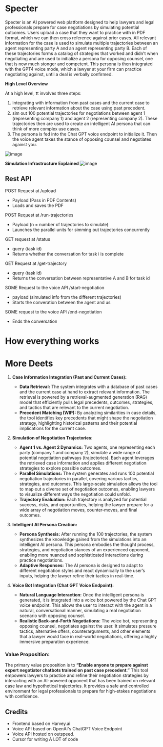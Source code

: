 # Specter
Specter is an AI powered web platform designed to help lawyers and legal professionals prepare for case negotiations by simulating potential outcomes. Users upload a case that they want to practice with in PDF format, which we can then cross reference against prior cases. All relevant information for the case is used to simulate multiple trajectories between an agent representing party A and an agent representing party B. Each of these trajectories forms a catalog of strategies that worked and didn't when negotiating and are used to initialize a persona for opposing counsel, one that is now much stonger and competent. This persona is then integrated with the GPT4 voice mode, which a lawyer at your firm can practice negotiating against, until a deal is verbally confirmed.


**High Level Overview**

At a high level, tt involves three steps: 
1) Integrating with information from past cases and the current case to retrieve relevant information about the case using past precedent. 
2) sim out 100 potential trajectories for negotiations between agent 1 (representing company 1) and agent 2 (representing company 2). These trajectories then are used to create an intelligent AI persona that can think of more complex use cases. 
3) The persona is fed into the Chat GPT voice endpoint to initialize it. Then the voice agent takes the stance of opposing counsel and negotiates against you. 

![image](https://github.com/user-attachments/assets/2784feb1-fb97-465d-b319-c912f2d20474)



**Simulation Infrastructure Explained**
![image](https://github.com/user-attachments/assets/8f8cfef4-300f-49de-93e9-53d9337d07f3)

## Rest API
POST Request at /upload 
- Payload (Pass in PDF Contents)
- Loads and saves the PDF

POST Request at /run-trajectories
- Payload (n = number of trajectories to simulate)
- Launches the parallel units for simming out trajectories concurrently

GET request at /status
- query (task id)
- Returns whether the conversation for task i is complete

GET Request at /get-trajectory
- query (task id)
- Returns the conversation between representative A and B for task id

SOME Request to the voice API  /start-negotiation
- payload (simulated info from the different trajectories)
- Starts the converation between the agent and us

SOME request to the voice API /end-negotiation
- Ends the conversation

# How everything works 

# More Deets
1. **Case Information Integration (Past and Current Cases):**
   - **Data Retrieval:** The system integrates with a database of past cases and the current case at hand to extract relevant information. The retrieval is powered by a retrieval-augmented generation (RAG) model that efficiently pulls legal precedents, outcomes, strategies, and tactics that are relevant to the current negotiation.
   - **Precedent Matching (WIP):** By analyzing similarities in case details, the tool identifies key precedents that might shape the negotiation strategy, highlighting historical patterns and their potential implications for the current case.

2. **Simulation of Negotiation Trajectories:**
   - **Agent 1 vs. Agent 2 Dynamics:** Two agents, one representing each party (company 1 and company 2), simulate a wide range of potential negotiation pathways (trajectories). Each agent leverages the retrieved case information and applies different negotiation strategies to explore possible outcomes.
   - **Parallel Simulations:** The system generates and runs 100 potential negotiation trajectories in parallel, covering various tactics, strategies, and outcomes. This large-scale simulation allows the tool to map out a diverse set of negotiation outcomes, enabling lawyers to visualize different ways the negotiation could unfold.
   - **Trajectory Evaluation:** Each trajectory is analyzed for potential success, risks, and opportunities, helping the lawyer prepare for a wide array of negotiation moves, counter-moves, and final outcomes.

3. **Intelligent AI Persona Creation:**
   - **Persona Synthesis:** After running the 100 trajectories, the system synthesizes the knowledge gained from the simulations into an intelligent AI persona. This persona embodies the thought process, strategies, and negotiation stances of an experienced opponent, enabling more nuanced and sophisticated interactions during practice negotiations.
   - **Adaptive Responses:** The AI persona is designed to adapt to different negotiation styles and react dynamically to the user’s inputs, helping the lawyer refine their tactics in real-time.

4. **Voice Bot Integration (Chat GPT Voice Endpoint):**
   - **Natural Language Interaction:** Once the intelligent persona is generated, it is integrated into a voice bot powered by the Chat GPT voice endpoint. This allows the user to interact with the agent in a natural, conversational manner, simulating a real negotiation scenario with opposing counsel.
   - **Realistic Back-and-Forth Negotiations:** The voice bot, representing opposing counsel, negotiates against the user. It simulates pressure tactics, alternative offers, counterarguments, and other elements that a lawyer would face in real-world negotiations, offering a highly immersive preparation experience.

### Value Proposition:
The primary value proposition is to **“Enable anyone to prepare against expert negotiator chatbots trained on past case precedent.”** This tool empowers lawyers to practice and refine their negotiation strategies by interacting with an AI-powered opponent that has been trained on relevant case law and hypothetical trajectories. It provides a safe and controlled environment for legal professionals to prepare for high-stakes negotiations with confidence.

## Credits
- Frontend based on Harvey.ai 
- Voice API based on OpenAI's ChatGPT Voice Endpoint
- Voice API hosted on outspeed.
- Cursor for writing A LOT of code
